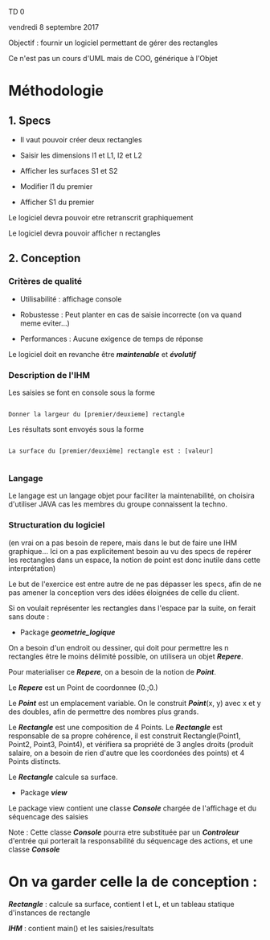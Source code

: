 TD 0

vendredi 8 septembre 2017

Objectif : fournir un logiciel permettant de gérer des rectangles

Ce n'est pas un cours d'UML mais de COO, générique à l'Objet

# Méthodologie 

## 1. Specs 

* Il vaut pouvoir créer deux rectangles 

* Saisir les dimensions l1 et L1, l2 et L2
* Afficher les surfaces S1 et S2
* Modifier l1 du premier
* Afficher S1 du premier

Le logiciel devra pouvoir etre retranscrit graphiquement 

Le logiciel devra pouvoir afficher n rectangles

## 2. Conception

### Critères de qualité


* Utilisabilité : affichage console

* Robustesse : Peut planter en cas de saisie incorrecte (on va quand meme eviter...)

* Performances : Aucune exigence de temps de réponse

Le logiciel doit en revanche être ***maintenable*** et ***évolutif***


### Description de l'IHM 

Les saisies se font en console sous la forme

```

Donner la largeur du [premier/deuxieme] rectangle 

```
Les résultats sont envoyés sous la forme 

```

La surface du [premier/deuxième] rectangle est : [valeur]


```
### Langage

Le langage est un langage objet pour faciliter la maintenabilité, on choisira d'utiliser JAVA cas les membres du groupe connaissent la techno.

### Structuration du logiciel

(en vrai on a pas besoin de repere, mais dans le but de faire une IHM graphique... Ici on a pas explicitement besoin au vu des specs de repérer les rectangles dans un espace, la notion de point est donc inutile dans cette interprétation)

Le but de l'exercice est entre autre de ne pas dépasser les specs, afin de ne pas amener la conception vers des idées éloignées de celle du client.

Si on voulait représenter les rectangles dans l'espace par la suite, on ferait sans doute :

* Package ***geometrie_logique***

On a besoin d'un endroit ou dessiner, qui doit pour permettre les n rectangles être le moins délimité possible, on utilisera un objet ***Repere***. 

Pour materialiser ce ***Repere***, on a besoin de la notion de ***Point***.

Le ***Repere*** est un Point de coordonnee (0.;0.)

Le ***Point*** est un emplacement variable. On le construit ***Point***(x, y) avec x et y des doubles, afin de permettre des nombres plus grands.

Le ***Rectangle*** est une composition de 4 Points. Le ***Rectangle*** est responsable de sa propre cohérence, il est construit Rectangle(Point1, Point2, Point3, Point4), et vérifiera sa propriété de 3 angles droits (produit salaire, on a besoin de rien d'autre que les coordonées des points) et 4 Points distincts.

Le ***Rectangle*** calcule sa surface.

* Package ***view***

Le package view contient une classe ***Console*** chargée de l'affichage et du séquencage des saisies

Note : Cette classe ***Console*** pourra etre substituée par un ***Controleur*** d'entrée qui porterait la responsabilité du séquencage des actions, et une classe ***Console***


# On va garder celle la de conception :

***Rectangle*** : calcule sa surface, contient l et L, et un tableau statique d'instances de rectangle 

***IHM*** : contient main() et les saisies/resultats